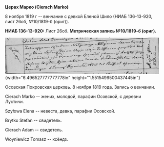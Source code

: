 **Церах Марко (Cierach Marko)**

8 ноября 1819 г -- венчание с девкой Еленой Шило (НИАБ 136-13-920, лист
26об, №10/1819-б (ориг)).

**НИАБ 136-13-920:** Лист 26об. **Метрическая запись №10/1819-б
(ориг).**

![](./media/84f67a21af7fd5717b185af3a4d4d639bccafbc5.png){width="6.496527777777778in"
height="1.5515496500437445in"}

Осовская Покровская церковь. 8 ноября 1819 года. Запись о венчании.

Cierach Markо -- жених, молодой, парафии Осовской, с деревни Лустичи.

Szyłowa Elena -- невеста, девка, парафии Осовской.

Brytko Stefan -- свидетель.

Cierach Adam -- свидетель.

Woyniewicz Tomasz -- ксёндз.
